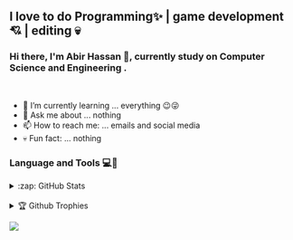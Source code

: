 ## I love to do Programming✨ | game development💘 | editing 💀
### Hi there, I'm Abir Hassan 👦, currently study on Computer Science and Engineering .
<br>

- 🌱 I’m currently learning ... everything 😉😜
- 💬 Ask me about ... nothing
- 📫 How to reach me: ... emails and social media
- 💀 Fun fact: ... nothing

### Language and Tools 💻🔨

<div>
  <details>
    <summary>:zap: GitHub Stats</summary>
    <img align="center" alt="Abir's GitHub Stats" src="https://github-readme-stats.vercel.app/api?username=XAbirHasan&&show_icons=true&hide_border=true">
  </details>
</div>
<br>
<div>
  <details>
    <summary>🏆 Github Trophies </summary>
    <img align="center" alt="Abir's Github Trophies" src="https://github-profile-trophy.vercel.app/?username=XAbirHasan&&show_icons=true&theme=onedark">
  </details>
</div>


![](https://komarev.com/ghpvc/?username=XAbirHasan&color=brightgreen)

<!--
**XAbirHasan/XAbirHasan** is a ✨ _special_ ✨ repository because its `README.md` (this file) appears on your GitHub profile.

Here are some ideas to get you started:

- 🔭 I’m currently working on ...
- 🌱 I’m currently learning ...
- 👯 I’m looking to collaborate on ...
- 🤔 I’m looking for help with ...
- 💬 Ask me about ...
- 📫 How to reach me: ...
- 😄 Pronouns: ...
- ⚡ Fun fact: ...
-->
